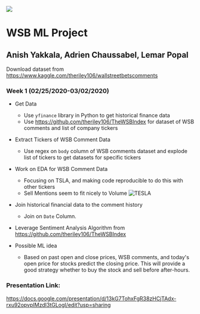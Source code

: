![](https://img.shields.io/badge/Anish-Approved-brightgreen.svg)

# WSB ML Project

## Anish Yakkala, Adrien Chaussabel, Lemar Popal

Download dataset from https://www.kaggle.com/theriley106/wallstreetbetscomments

### Week 1 (02/25/2020-03/02/2020)

- Get Data
  - Use `yfinance` library in Python to get historical finance data
  - Use https://github.com/theriley106/TheWSBIndex for dataset of WSB comments and list of company tickers
- Extract Tickers of WSB Comment Data
  - Use regex on `body` column of WSB comments dataset and explode list of tickers to get datasets for specific tickers
- Work on EDA for WSB Comment Data
  - Focusing on TSLA, and making code reproducible to do this with other tickers
  - Sell Mentions seem to fit nicely to Volume 
  ![TESLA](https://github.com/Anderson-Lab/final-project-dennis-sun/blob/master/images/TESLA_sell_volume.png)
- Join historical financial data to the comment history
  - Join on `Date` Column.
- Leverage Sentiment Analysis Algorithm from https://github.com/theriley106/TheWSBIndex

- Possible ML idea
  - Based on past open and close prices, WSB comments, and today's open price for stocks predict the closing price. This will provide a good strategy whether to buy the stock and sell before after-hours.

###  Presentation Link:

https://docs.google.com/presentation/d/13kG7TohxFgR38zHCjTAdx-rxu92opvpIMzdI3tGLogI/edit?usp=sharing
